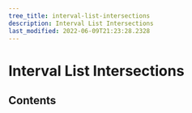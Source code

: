 ```yaml
---
tree_title: interval-list-intersections
description: Interval List Intersections
last_modified: 2022-06-09T21:23:28.2328
---
```


# Interval List Intersections

## Contents
